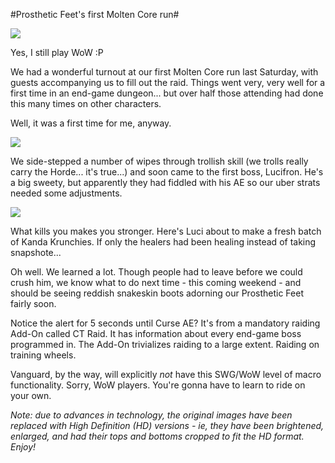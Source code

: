 #Prosthetic Feet&#039;s first Molten Core run#

![](http://westkarana.com/images/mc1a-hd.jpg)

Yes, I still play WoW :P

We had a wonderful turnout at our first Molten Core run last Saturday, with guests accompanying us to fill out the raid. Things went very, very well for a first time in an end-game dungeon... but over half those attending had done this many times on other characters.

Well, it was a first time for me, anyway.

![](http://westkarana.com/images/mc1b-hd.jpg)

We side-stepped a number of wipes through trollish skill (we trolls really carry the Horde... it's true...) and soon came to the first boss, Lucifron. He's a big sweety, but apparently they had fiddled with his AE so our uber strats needed some adjustments.

![](http://westkarana.com/images/mc1c-hd.jpg)

What kills you makes you stronger. Here's Luci about to make a fresh batch of Kanda Krunchies. If only the healers had been healing instead of taking snapshote...

Oh well. We learned a lot. Though people had to leave before we could crush him, we know what to do next time - this coming weekend - and should be seeing reddish snakeskin boots adorning our Prosthetic Feet fairly soon.

Notice the alert for 5 seconds until Curse AE? It's from a mandatory raiding Add-On called CT Raid. It has information about every end-game boss programmed in. The Add-On trivializes raiding to a large extent. Raiding on training wheels.

Vanguard, by the way, will explicitly *not* have this SWG/WoW level of macro functionality. Sorry, WoW players. You're gonna have to learn to ride on your own.

*Note: due to advances in technology, the original images have been replaced with High Definition (HD) versions - ie, they have been brightened, enlarged, and had their tops and bottoms cropped to fit the HD format. Enjoy!*
